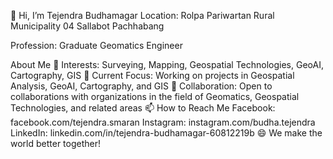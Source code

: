 👋 Hi, I’m Tejendra Budhamagar
Location: Rolpa Pariwartan Rural Municipality 04 Sallabot Pachhabang

Profession: Graduate Geomatics Engineer

About Me
👀 Interests: Surveying, Mapping, Geospatial Technologies, GeoAI, Cartography, GIS
🌱 Current Focus: Working on projects in Geospatial Analysis, GeoAI, Cartography, and GIS
💞️ Collaboration: Open to collaborations with organizations in the field of Geomatics, Geospatial Technologies, and related areas
📫 How to Reach Me
Facebook: facebook.com/tejendra.smaran
Instagram: instagram.com/budha.tejendra
LinkedIn: linkedin.com/in/tejendra-budhamagar-60812219b
😄 We make the world better together!

<!---
Tejendra77/Tejendra77 is a ✨ special ✨ repository because its `README.md` (this file) appears on your GitHub profile.
You can click the Preview link to take a look at your changes.
--->
